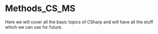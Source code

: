 # Methods_CS_MS
Here we will cover all the basic topics of CSharp and will have all the stuff which we can use for future.
